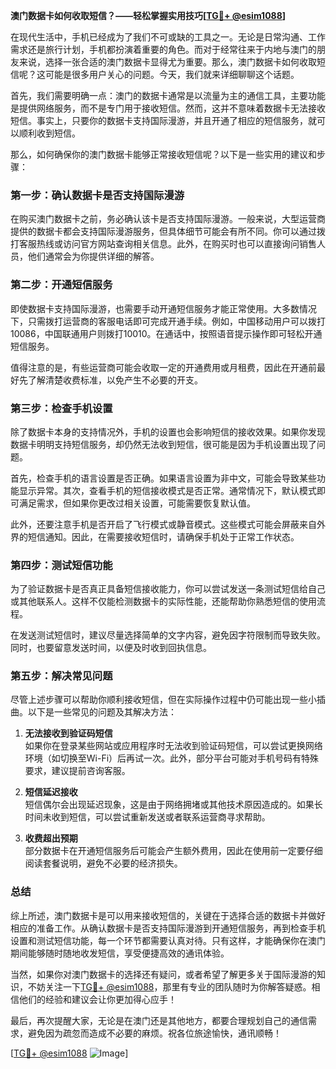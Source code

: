 **澳门数据卡如何收取短信？——轻松掌握实用技巧[[TG💪+ @esim1088](https://t.me/s/esim1088)]**

在现代生活中，手机已经成为了我们不可或缺的工具之一。无论是日常沟通、工作需求还是旅行计划，手机都扮演着重要的角色。而对于经常往来于内地与澳门的朋友来说，选择一张合适的澳门数据卡显得尤为重要。那么，澳门数据卡如何收取短信呢？这可能是很多用户关心的问题。今天，我们就来详细聊聊这个话题。

首先，我们需要明确一点：澳门的数据卡通常是以流量为主的通信工具，主要功能是提供网络服务，而不是专门用于接收短信。然而，这并不意味着数据卡无法接收短信。事实上，只要你的数据卡支持国际漫游，并且开通了相应的短信服务，就可以顺利收到短信。

那么，如何确保你的澳门数据卡能够正常接收短信呢？以下是一些实用的建议和步骤：

### **第一步：确认数据卡是否支持国际漫游**
在购买澳门数据卡之前，务必确认该卡是否支持国际漫游。一般来说，大型运营商提供的数据卡都会支持国际漫游服务，但具体细节可能会有所不同。你可以通过拨打客服热线或访问官方网站查询相关信息。此外，在购买时也可以直接询问销售人员，他们通常会为你提供详细的解答。

### **第二步：开通短信服务**
即使数据卡支持国际漫游，也需要手动开通短信服务才能正常使用。大多数情况下，只需拨打运营商的客服电话即可完成开通手续。例如，中国移动用户可以拨打10086，中国联通用户则拨打10010。在通话中，按照语音提示操作即可轻松开通短信服务。

值得注意的是，有些运营商可能会收取一定的开通费用或月租费，因此在开通前最好先了解清楚收费标准，以免产生不必要的开支。

### **第三步：检查手机设置**
除了数据卡本身的支持情况外，手机的设置也会影响短信的接收效果。如果你发现数据卡明明支持短信服务，却仍然无法收到短信，很可能是因为手机设置出现了问题。

首先，检查手机的语言设置是否正确。如果语言设置为非中文，可能会导致某些功能显示异常。其次，查看手机的短信接收模式是否正常。通常情况下，默认模式即可满足需求，但如果你更改过相关设置，可能需要恢复默认值。

此外，还要注意手机是否开启了飞行模式或静音模式。这些模式可能会屏蔽来自外界的短信通知。因此，在需要接收短信时，请确保手机处于正常工作状态。

### **第四步：测试短信功能**
为了验证数据卡是否真正具备短信接收能力，你可以尝试发送一条测试短信给自己或其他联系人。这样不仅能检测数据卡的实际性能，还能帮助你熟悉短信的使用流程。

在发送测试短信时，建议尽量选择简单的文字内容，避免因字符限制而导致失败。同时，也要留意发送时间，以便及时收到回执信息。

### **第五步：解决常见问题**
尽管上述步骤可以帮助你顺利接收短信，但在实际操作过程中仍可能出现一些小插曲。以下是一些常见的问题及其解决方法：

1. **无法接收到验证码短信**  
   如果你在登录某些网站或应用程序时无法收到验证码短信，可以尝试更换网络环境（如切换至Wi-Fi）后再试一次。此外，部分平台可能对手机号码有特殊要求，建议提前咨询客服。

2. **短信延迟接收**  
   短信偶尔会出现延迟现象，这是由于网络拥堵或其他技术原因造成的。如果长时间未收到短信，可以尝试重新发送或者联系运营商寻求帮助。

3. **收费超出预期**  
   部分数据卡在开通短信服务后可能会产生额外费用，因此在使用前一定要仔细阅读套餐说明，避免不必要的经济损失。

### **总结**
综上所述，澳门数据卡是可以用来接收短信的，关键在于选择合适的数据卡并做好相应的准备工作。从确认数据卡是否支持国际漫游到开通短信服务，再到检查手机设置和测试短信功能，每一个环节都需要认真对待。只有这样，才能确保你在澳门期间能够随时随地收发短信，享受便捷高效的通讯体验。

当然，如果你对澳门数据卡的选择还有疑问，或者希望了解更多关于国际漫游的知识，不妨关注一下[TG💪+ @esim1088](https://t.me/s/esim1088)，那里有专业的团队随时为你解答疑惑。相信他们的经验和建议会让你更加得心应手！

最后，再次提醒大家，无论是在澳门还是其他地方，都要合理规划自己的通信需求，避免因为疏忽而造成不必要的麻烦。祝各位旅途愉快，通讯顺畅！

[[TG💪+ @esim1088](https://t.me/s/esim1088) ![Image](https://i.postimg.cc/4NQfJmqS/Snipaste-2025-05-13-00-14-12.png)]